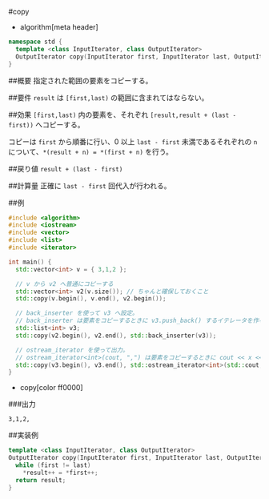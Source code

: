 #copy
* algorithm[meta header]

```cpp
namespace std {
  template <class InputIterator, class OutputIterator>
  OutputIterator copy(InputIterator first, InputIterator last, OutputIterator result);
}
```

##概要
指定された範囲の要素をコピーする。


##要件
`result` は `[first,last)` の範囲に含まれてはならない。


##効果
`[first,last)` 内の要素を、それぞれ `[result,result + (last - first))` へコピーする。

コピーは `first` から順番に行い、0 以上 `last - first` 未満であるそれぞれの `n` について、`*(result + n) = *(first + n)` を行う。


##戻り値
`result + (last - first)`


##計算量
正確に `last - first` 回代入が行われる。


##例
```cpp
#include <algorithm>
#include <iostream>
#include <vector>
#include <list>
#include <iterator>

int main() {
  std::vector<int> v = { 3,1,2 };

  // v から v2 へ普通にコピーする
  std::vector<int> v2(v.size()); // ちゃんと確保しておくこと
  std::copy(v.begin(), v.end(), v2.begin());

  // back_inserter を使って v3 へ設定。
  // back_inserter は要素をコピーするときに v3.push_back() するイテレータを作る関数。
  std::list<int> v3;
  std::copy(v2.begin(), v2.end(), std::back_inserter(v3));

  // ostream_iterator を使って出力。
  // ostream_iterator<int>(cout, ",") は要素をコピーするときに cout << x << "," としてくれるイテレータ。
  std::copy(v3.begin(), v3.end(), std::ostream_iterator<int>(std::cout, ","));
}
```
* copy[color ff0000]

###出力
```
3,1,2,
```


##実装例
```cpp
template <class InputIterator, class OutputIterator>
OutputIterator copy(InputIterator first, InputIterator last, OutputIterator result) {
  while (first != last)
    *result++ = *first++;
  return result;
}
```

